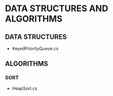 # DATA STRUCTURES AND ALGORITHMS

## DATA STRUCTURES
* KeyedPriorityQueue.cs

## ALGORITHMS

### SORT
* HeapSort.cs
